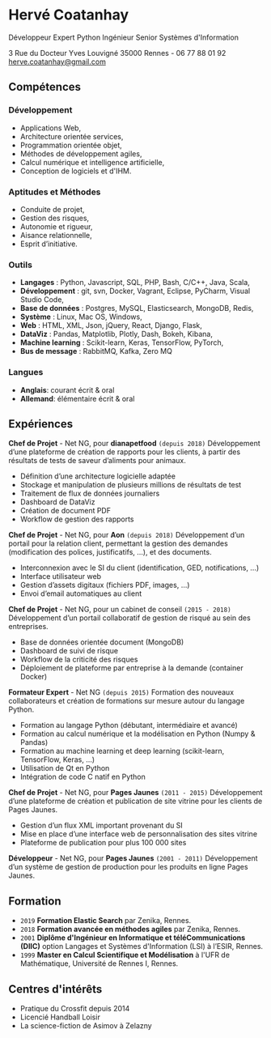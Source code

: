# Hervé Coatanhay
Développeur Expert Python
Ingénieur Senior Systèmes d'Information

3 Rue du Docteur Yves Louvigné
35000 Rennes - 06 77 88 01 92
herve.coatanhay@gmail.com

## Compétences

### Développement
- Applications Web,
- Architecture orientée services,
- Programmation orientée objet,
- Méthodes de développement agiles,
- Calcul numérique et intelligence artificielle,
- Conception de logiciels et d'IHM.

### Aptitudes et Méthodes
- Conduite de projet,
- Gestion des risques,
- Autonomie et rigueur,
- Aisance relationnelle,
- Esprit d’initiative.

### Outils
- __Langages__ : Python, Javascript, SQL, PHP, Bash, C/C++, Java, Scala,
- __Développement__ : git, svn, Docker, Vagrant, Eclipse, PyCharm, Visual Studio Code,
- __Base de données__ : Postgres, MySQL, Elasticsearch, MongoDB, Redis,
- __Système__ : Linux, Mac OS, Windows,	
- __Web__ : HTML, XML, Json, jQuery, React, Django, Flask,
- __DataViz__ : Pandas, Matplotlib, Plotly, Dash, Bokeh, Kibana,
- __Machine learning__ : Scikit-learn, Keras, TensorFlow, PyTorch,
- __Bus de message__ : RabbitMQ, Kafka, Zero MQ

### Langues
- __Anglais__: courant écrit & oral
- __Allemand__: élémentaire écrit & oral 

## Expériences

__Chef de Projet__ - Net NG, pour __dianapetfood__
`(depuis 2018)`
Développement d’une plateforme de création de rapports pour les clients, à partir des résultats de tests de saveur d’aliments pour animaux. 
- Définition d’une architecture logicielle adaptée
- Stockage et manipulation de plusieurs millions de résultats de test
- Traitement de flux de données journaliers
- Dashboard de DataViz
- Création de document PDF
- Workflow de gestion des rapports

__Chef de Projet__ - Net NG, pour __Aon__
`(depuis 2018)`
Développement d’un portail pour la relation client, permettant la gestion des demandes (modification des polices, justificatifs, …), et des documents.
- Interconnexion avec le SI du client (identification, GED, notifications, …)
- Interface utilisateur web
- Gestion d’assets digitaux (fichiers PDF, images, …)
- Envoi d’email automatiques au client

__Chef de Projet__ - Net NG, pour un cabinet de conseil
`(2015 - 2018)`
Développement d’un portail collaboratif de gestion de risqué au sein des entreprises.
- Base de données orientée document (MongoDB)
- Dashboard de suivi de risque
- Workflow de la criticité des risques
- Déploiement de plateforme par entreprise à la demande (container Docker)

__Formateur Expert__ - Net NG
`(depuis 2015)`
Formation des nouveaux collaborateurs et création de formations sur mesure autour du langage Python.
- Formation au langage Python (débutant, intermédiaire et avancé)
- Formation au calcul numérique et la modélisation en Python (Numpy & Pandas)
- Formation au machine learning et deep learning (scikit-learn, TensorFlow, Keras, …)
- Utilisation de Qt en Python
- Intégration de code C natif en Python

__Chef de Projet__ - Net NG, pour __Pages Jaunes__
`(2011 - 2015)`
Développement d’une plateforme de création et publication de site vitrine pour les clients de Pages Jaunes.
- Gestion d’un flux XML important provenant du SI
- Mise en place d’une interface web de personnalisation des sites vitrine
- Plateforme de publication pour plus 100 000 sites

__Développeur__ - Net NG, pour __Pages Jaunes__
`(2001 - 2011)`
Développement d’un système de gestion de production pour les produits en ligne Pages Jaunes.

## Formation

- `2019` __Formation Elastic Search__
par Zenika, Rennes.
- `2018` __Formation avancée en méthodes agiles__
par Zenika, Rennes.
- `2001` __Diplôme d'Ingénieur en Informatique et téléCommunications (DIIC)__
option Langages et Systèmes d'Information (LSI)
à l’ESIR, Rennes.
- `1999` __Master en Calcul Scientifique et Modélisation__
à l'UFR de Mathématique, Université de Rennes I, Rennes.

## Centres d'intérêts

- Pratique du Crossfit depuis 2014
- Licencié Handball Loisir
- La science-fiction de Asimov à Zelazny

